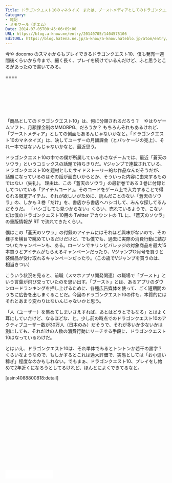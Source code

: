 ```yaml
---
Title: ドラゴンクエスト10のマネタイズ　または、ブーストメディアとしてのドラゴンクエスト10
Category:
- 雑記
- メモワール（ポエム）
Date: 2014-07-05T00:45:06+09:00
URL: https://blog.a-know.me/entry/20140705/1404575106
EditURL: https://blog.hatena.ne.jp/a-know/a-know.hateblo.jp/atom/entry/12921228815727979207
---
```


今や docomo のスマホからもプレイできるドラゴンクエスト10、僕も発売一週間後くらいから今まで、細く長く、プレイを続けているんだけど、ふと思うところがあったので書いてみる。

====

<script async src="//pagead2.googlesyndication.com/pagead/js/adsbygoogle.js"></script>
<!-- article-top -->
<ins class="adsbygoogle"
     style="display:inline-block;width:728px;height:90px"
     data-ad-client="ca-pub-3463034538369189"
     data-ad-slot="8367620130"></ins>
<script>
(adsbygoogle = window.adsbygoogle || []).push({});
</script>


「商品としてのドラゴンクエスト10」は、何に分類されるだろう？　やはりゲームソフト、月額課金制のMMORPG、だろうか？
もちろんそれもあるけれど、「ブーストメディア」としての側面もあるんじゃないかなと。「ドラゴンクエスト10のマネタイズ」は、決してユーザーの月額課金（とパッケージの売上）、それ一本ではないんじゃないかなと、最近思う。


ドラゴンクエスト10の中での僕が所属している小さなチームでは、最近「蒼天のソウラ」というコミックスの話題で持ちきりだ。Vジャンプで連載されている、ドラゴンクエスト10を題材としたサイドストーリー的な作品なんだそうだが、話題になっているのはその話が面白いからとか、そういった内容に由来するものではない（失礼）。
理由は、この「蒼天のソウラ」の最新巻である３巻に付録としてついている「アイテムコード」。そのコードをゲーム上で入力することで得られる限定アイテム、それが欲しいがために、読んだことのない「蒼天のソウラ」の、しかも３巻「だけ」を、書店から書店へハシゴして、みんな探してるんだそうだ。
「ハシゴしても見つからない」くらい、売れているようで、こないだは僕のドラゴンクエスト10用の Twitter アカウントの TL に、「蒼天のソウラ」の重版情報が RT で流れてきたくらい。


僕はこの「蒼天のソウラ」の付録のアイテムにはそれほど興味がないので、その様子を横目で眺めているだけだけど、でも僕でも、過去に実際の消費行動に結びついたキャンペーンも、ある。ローソンでキリンビバレッジの対象商品を最大15本買うとアイテムがもらえるキャンペーンだったり、Vジャンプ○月号を買うと装備品が受け取れるキャンペーンだったり。（この歳でVジャンプを買うのは、相当きつい）


こういう状況を見ると、前職（スマホアプリ開発関連）の職場で「ブースト」という言葉が飛び交っていたのを思い出す。「ブースト」とは、あるアプリのダウンロードランキングを押し上げるために、各種広告媒体を使って、ごく短期間のうちに広告を出しまくることだ。今回のドラゴンクエスト10の件も、本質的にはそれとあまり変わりはないんじゃないかと思う。


「人（ユーザー）を集めてしまいさえすれば、あとはどうとでもなる」とはよく耳にしていたけど、なるほどな、と。少し前の時点でのドラゴンクエスト10のアクティブユーザー数が30万人（日本のみ）だそうで、それが多いか少ないかは別にしても、それだけの人数の消費行動にリーチする手段に、ドラゴンクエスト10はなっているわけだ。

とはいえ、ドラゴンクエスト10は、それ単体でみるとトントンか若干の黒字？くらいなようなので、もしかするとこれは過大評価で、実態としては「お小遣い稼ぎ」程度なのかもしれない。でもまぁ、ドラゴンクエスト10、プレイをし始めて2年近くになろうとしてるけれど、ほんとによくできてるなと。

[asin:4088800818:detail]

<script async src="//pagead2.googlesyndication.com/pagead/js/adsbygoogle.js"></script>
<!-- article-bottom2 -->
<ins class="adsbygoogle"
     style="display:inline-block;width:300px;height:250px"
     data-ad-client="ca-pub-3463034538369189"
     data-ad-slot="5274552934"></ins>
<script>
(adsbygoogle = window.adsbygoogle || []).push({});
</script>


<iframe src="//blog.hatena.ne.jp/a-know/a-know.hateblo.jp/subscribe/iframe" allowtransparency="true" frameborder="0" scrolling="no" width="150" height="28"></iframe>


<script src="https://moshi-moshi.moshimo.works/moshimoshi/a_know_blog/20140705-1404575106?title=%E3%83%89%E3%83%A9%E3%82%B4%E3%83%B3%E3%82%AF%E3%82%A8%E3%82%B9%E3%83%8810%E3%81%AE%E3%83%9E%E3%83%8D%E3%82%BF%E3%82%A4%E3%82%BA%E3%80%80%E3%81%BE%E3%81%9F%E3%81%AF%E3%80%81%E3%83%96%E3%83%BC%E3%82%B9%E3%83%88%E3%83%A1%E3%83%87%E3%82%A3%E3%82%A2%E3%81%A8%E3%81%97%E3%81%A6%E3%81%AE%E3%83%89%E3%83%A9%E3%82%B4%E3%83%B3%E3%82%AF%E3%82%A8%E3%82%B9%E3%83%8810"></script>
